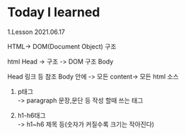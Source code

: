 <h1>Today I learned</h1>
1.Lesson 2021.06.17

HTML-> DOM(Document Object) 구조

html
Head -> 구조 -> DOM 구조
Body

Head 링크 등 참조
Body 안에 -> 모든 content-> 모든 html 소스

1. p태그<br>
   -> paragraph 문장,문단 등 작성 할때 쓰는 태그

2. h1-h6태그<br>
   -> h1~h6 제목 등(숫자가 커질수록 크기는 작아진다)
